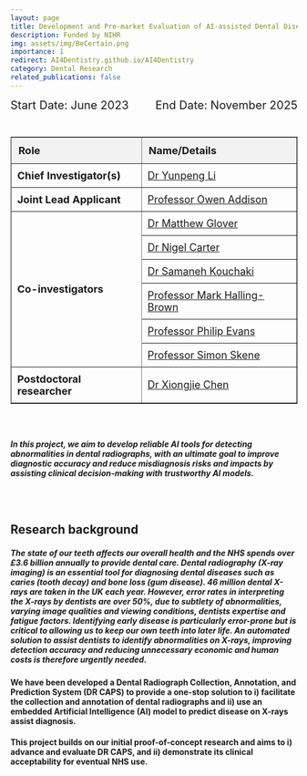 ```yaml
---
layout: page
title: Development and Pre-market Evaluation of AI-assisted Dental Disease Detection with Radiography
description: Funded by NIHR
img: assets/img/BeCertain.png
importance: 1
redirect: AI4Dentistry.github.io/AI4Dentistry
category: Dental Research
related_publications: false
---
```


<div class="container" style="display: flex; justify-content: space-between; width: 100%;">
    <div style="font-size: 20px;">Start Date: June 2023</div>
    <div style="font-size: 20px;">End Date: November 2025</div>
</div>

<div class="clearfix" style="width: 100%; padding-bottom: 25px"></div>

<table border="1" cellspacing="0" cellpadding="8" style="font-size: 18px; border-collapse: collapse; width: 100%;">
  <tr style="background-color: #f2f2f2;">
    <th style="text-align: left; padding: 12px; font-weight: bold;">Role</th>
    <th style="text-align: left; padding: 12px; font-weight: bold;">Name/Details</th>
  </tr>
  <tr>
    <td style="padding: 10px; font-weight: bold;">Chief Investigator(s)</td>
    <td style="padding: 10px;"> <a href="https://yunpengli.ac" target="_blank">Dr Yunpeng Li</a></td>
  </tr>
  <tr>
    <td style="padding: 10px; font-weight: bold;">Joint Lead Applicant</td>
    <td style="padding: 10px;"> <a href="https://www.kcl.ac.uk/people/owen-addison" target="_blank">Professor Owen Addison</a></td>
  </tr>
  <tr>
    <td rowspan="6" style="padding: 10px; font-weight: bold;">Co-investigators</td>
    <td style="padding: 10px;"><a href="https://www.surrey.ac.uk/people/matthew-glover" target="_blank">Dr Matthew Glover </a></td>
  </tr>
  <tr>
    <td style="padding: 10px;"> <a href="https://www.dentalhealth.org/dr-nigel-carter" target="_blank">Dr Nigel Carter </a></td>
  </tr>
  <tr>
    <td style="padding: 10px;"> <a href="https://www.surrey.ac.uk/people/samaneh-kouchaki" target="_blank">Dr Samaneh Kouchaki</a></td>
  </tr>
  <tr>
    <td style="padding: 10px;"> <a href="https://uk.linkedin.com/in/mark-halling-brown-92bbb611" target="_blank">Professor Mark Halling-Brown</a></td>
  </tr>
  <tr>
    <td style="padding: 10px;"> <a href="https://www.surrey.ac.uk/people/philip-evans" target="_blank">Professor Philip Evans</a></td>
  </tr>
  <tr>
    <td style="padding: 10px;"> <a href="https://www.surrey.ac.uk/people/simon-skene" target="_blank">Professor Simon Skene </a></td>
  </tr>
  <tr>
    <td style="padding: 10px; font-weight: bold;">Postdoctoral researcher</td>
    <td style="padding: 10px;"> <a href="https://xiongjiechen.com" target="_blank">Dr Xiongjie Chen</a></td>
  </tr>
</table>

<div class="clearfix" style="width: 100%; padding-bottom: 25px"></div>

##### In this project, we aim to develop reliable AI tools for detecting abnormalities in dental radiographs, with an ultimate goal to improve diagnostic accuracy and reduce misdiagnosis risks and impacts by assisting clinical decision-making with trustworthy AI models.

<div class="clearfix" style="width: 100%; padding-bottom: 25px"></div>

## **Research background**

##### The state of our teeth affects our overall health and the NHS spends over **£3.6 billion** annually to provide dental care. Dental radiography (X-ray imaging) is an essential tool for diagnosing dental diseases such as caries (tooth decay) and bone loss (gum disease). **46 million** dental X-rays are taken in the UK each year. However, error rates in interpreting the X-rays by dentists are over 50%, due to subtlety of abnormalities, varying image qualities and viewing conditions, dentists expertise and fatigue factors. Identifying early disease is particularly error-prone but is critical to allowing us to keep our own teeth into later life. An automated solution to assist dentists to identify abnormalities on X-rays, improving detection accuracy and reducing unnecessary economic and human costs is therefore urgently needed.

#### We have been developed a Dental Radiograph Collection, Annotation, and Prediction System (DR CAPS) to provide a one-stop solution to i) facilitate the collection and annotation of dental radiographs and ii) use an embedded Artificial Intelligence (AI) model to predict disease on X-rays assist diagnosis. 

#### This project builds on our initial proof-of-concept research and aims to i) advance and evaluate DR CAPS, and ii) demonstrate its clinical acceptability for eventual NHS use. 

